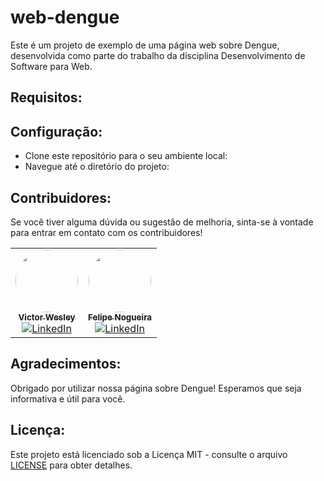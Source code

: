 # web-dengue

Este é um projeto de exemplo de uma página web sobre Dengue, desenvolvida como parte do trabalho da disciplina Desenvolvimento de Software para Web.

## Requisitos:


## Configuração:

- Clone este repositório para o seu ambiente local:
- Navegue até o diretório do projeto:

## Contribuidores:

Se você tiver alguma dúvida ou sugestão de melhoria, sinta-se à vontade para entrar em contato com os contribuidores!

<table>
  <tr>
    <td align="center">
    <a href="https://github.com/exemplo">
    <img style="border-radius: 50%;" src="link-para-avatar" width="100px;" alt=""/><br /><sub><b>Victor Wesley</b></sub>
    </a><br />
    <a href="https://www.linkedin.com/in/victor-wesley/" title="Linkedin">
    <img src="https://img.shields.io/badge/linkedin-%230077B5.svg?style=for-the-badge&logo=linkedin&logoColor=white" alt="LinkedIn">
    </a>
    </td>
    <td align="center">
    <a href="https://github.com/exemplo">
    <img style="border-radius: 50%;" src="link-para-avatar" width="100px;" alt=""/><br /><sub><b>Felipe Nogueira</b></sub>
    </a><br />
    <a href="" title="Linkedin">
    <img src="https://img.shields.io/badge/linkedin-%230077B5.svg?style=for-the-badge&logo=linkedin&logoColor=white" alt="LinkedIn">
    </a>
    </td>
  </tr>
</table>

## Agradecimentos:

Obrigado por utilizar nossa página sobre Dengue! Esperamos que seja informativa e útil para você.

## Licença:

Este projeto está licenciado sob a Licença MIT - consulte o arquivo [LICENSE](LICENSE) para obter detalhes.